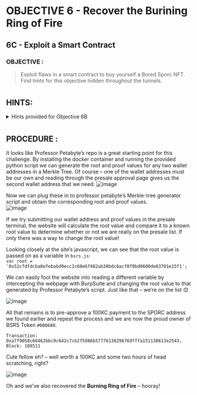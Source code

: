 # OBJECTIVE 6 - Recover the Burining Ring of Fire #
## 6C - Exploit a Smart Contract ##

### OBJECTIVE : ###
>Exploit flaws in a smart contract to buy yourself a Bored Sporc NFT. Find hints for this objective hidden throughout the tunnels.
#  

## HINTS: ##
<details>
  <summary>Hints provided for Objective 6B</summary>
  
>-	You can change something that you shouldn't be allowed to change. [This repo]([url](https://github.com/QPetabyte/Merkle_Trees)) might help!
>-	You’re going to need a [Merkle Tree](https://decentralizedthoughts.github.io/2020-12-22-what-is-a-merkle-tree/) of your own.  Math is hard.  [Professor Petabyte](https://www.youtube.com/watch?v=Qt_RWBq63S8) can help you out.


</details>

#  

## PROCEDURE : ##
It looks like Professor Petabyte’s repo is a great starting point for this challenge.  By installing the docker container and running the provided python script we can generate the root and proof values for any two wallet addresses in a Merkle Tree.  Of course – one of the wallet addresses must be our own and reading through the presale approval page gives us the second wallet address that we need.
![image](https://github.com/beta-j/SANS-Holiday-Hack-Challenge-2022/assets/60655500/e83ebe4e-c74e-4330-8a2e-f479f01e1832)

Now we can plug these in to professor petabyte’s Merkle-tree generator script and obtain the corresponding root and proof values.  
![image](https://github.com/beta-j/SANS-Holiday-Hack-Challenge-2022/assets/60655500/dc011f68-1d77-46b9-a1f2-78289ecf871a)

If we try submitting our wallet address and proof values in the presale terminal, the website will calculate the root value and compare it to a known root value to determine whether or not we are really on the presale list.  If only there was a way to change the root value!

Looking closely at the site’s javascript, we can see that the root value is passed on as a variable in `bsrs.js`:	
``var root = '0x52cfdfdcba8efebabd9ecc2c60e6f482ab30bdc6acf8f9bd0600de83701e15f1';``

We can easily fool the website into reading a different variable by intercepting the webpage with BurpSuite and changing the root value to that generated by Professor Petabyte’s script.  Just like that – we’re on the list 😊  

![image](https://github.com/beta-j/SANS-Holiday-Hack-Challenge-2022/assets/60655500/aa0d4a9b-c524-4e2a-b2e9-6d3344a9cddd)

All that remains is to pre-approve a 100KC payment to the SPORC address we found earlier and repeat the process and we are now the proud owner of BSRS Token `#000680`.
```
Transaction: 0xa7f9058c68462bbc9c642c7cb2f5986b57776138296769fffa151138613e2543, Block: 108511
```

Cute fellow eh? – well worth a 100KC and some two hours of head scratching, right?

![image](https://github.com/beta-j/SANS-Holiday-Hack-Challenge-2022/assets/60655500/adfa8157-9a3a-4b18-b576-2056ba5903bd)

Oh and we’ve also recovered the **Burning Ring of Fire** – hooray! 

